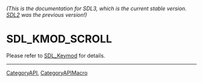 ###### (This is the documentation for SDL3, which is the current stable version. [SDL2](https://wiki.libsdl.org/SDL2/) was the previous version!)
# SDL_KMOD_SCROLL

Please refer to [SDL_Keymod](SDL_Keymod) for details.

----
[CategoryAPI](CategoryAPI), [CategoryAPIMacro](CategoryAPIMacro)

